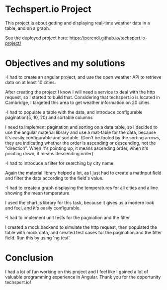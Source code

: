 # Techspert.io Project

This project is about getting and displaying real-time weather data in a table, and on a graph.

See the deployed project here: <https://perendi.github.io/techspert.io-project/>

# Objectives and my solutions

-I had to create an angular project, and use the open weather API to retrieve data on at least 10 cities.

After creating the project I know I will need a service to deal with the http request, so I started to build that. Considering that techspert.io is located in Cambridge, I targeted this area to get weather information on 20 cities.

-I had to populate a table with the data, and introduce configurable pagination(5, 10, 20) and sortable columns

I need to implement pagination and sorting on a data table, so I decided to use the angular material library and use a mat-table for the data, because it's easily configurable and sortable. (Don't be fooled by the sorting arrows, they are indicating whether the order is ascending or descending, not the "direction". When it's pointing up, it means ascending order, when it's pointing down, it means descending order)

-I had to introduce a filter for searching by city name

Again the material library helped a lot, as I just had to create a matInput field and filter the data according to the field's value.

-I had to create a graph displaying the temperatures for all cities and a line showing the mean temperature.

I used the chart.js library for this task, because it gives us a modern look and feel, and it's easily configurable.

-I had to implement unit tests for the pagination and the filter

I created a mock backend to simulate the http request, then populated the table with mock data, and created test cases for the pagination and the filter field. Run this by using 'ng test'.

# Conclusion

I had a lot of fun working on this project and I feel like I gained a lot of valuable programming experience in Angular. Thank you for the opportunity techspert.io!